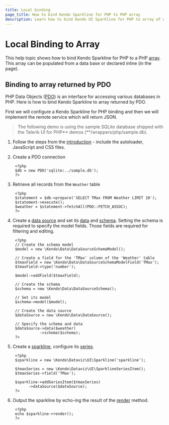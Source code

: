 ```yaml
---
title: Local binding
page_title: How to bind Kendo Sparkline for PHP to PHP array
description: Learn how to bind Kendo UI Sparkline for PHP to array of data
---
```


# Local Binding to Array

This help topic shows how to bind Kendo Sparkline for PHP to a PHP [array](http://php.net/manual/en/language.types.array.php). This array
can be populated from a data base or declared inline (in the page).

## Binding to array returned by PDO

PHP Data Objects ([PDO](http://www.php.net/manual/en/intro.pdo.php)) is an interface for accessing various databases in PHP. Here is how to bind Kendo Sparkline to array
returned by PDO.

First we will configure a Kendo Sparkline for PHP binding and then we will implement the remote service which will return JSON.


> The following demo is using the sample SQLite database shipped with the Telerik UI for PHP** demos (**/wrappers/php/sample.db).

1. Follow the steps from the [introduction](/php/introduction) - include the autoloader, JavaScript and CSS files.
1. Create a PDO connection

        <?php
        $db = new PDO('sqlite:../sample.db');
        ?>
1. Retrieve all records from the `Weather` table

        <?php
        $statement = $db->prepare('SELECT TMax FROM Weather LIMIT 10');
        $statement->execute();
        $weather = $statement->fetchAll(PDO::FETCH_ASSOC);
        ?>
1. Create a [data source](/api/php/Kendo/Data/DataSource) and set its [data](/api/php/Kendo/Data/DataSource#data) and [schema](/api/php/Kendo/Data/DataSource#schema). Setting the schema is required to specify the model fields. Those fields are required for filtering and editing.

        <?php
        // Create the schema model
        $model = new \Kendo\Data\DataSourceSchemaModel();

        // Create a field for the 'TMax' column of the 'Weather' table
        $tmaxField = new \Kendo\Data\DataSourceSchemaModelField('TMax');
        $tmaxField->type('number');

        $model->addField($tmaxField);

        // Create the schema
        $schema = new \Kendo\Data\DataSourceSchema();

        // Set its model
        $schema->model($model);

        // Create the data source
        $dataSource = new \Kendo\Data\DataSource();

        // Specify the schema and data
        $dataSource->data($weather)
                   ->schema($schema);
        ?>
1. Create a [sparkline](/api/php/Kendo/Dataviz/UI/Sparkline), configure its [series](/api/php/Kendo/Dataviz/UI/Sparkline#addSeriesItem).

        <?php
        $sparkline = new \Kendo\Dataviz\UI\Sparkline('sparkline');

        $tmaxSeries = new \Kendo\Dataviz\UI\SparklineSeriesItem();
        $tmaxSeries->field('TMax');

        $sparkline->addSeriesItem($tmaxSeries)
              ->dataSource($dataSource);
        ?>
1. Output the sparkline by echo-ing the result of the [render](/api/php/Kendo/UI/Widget#render) method.

        <?php
        echo $sparkline->render();
        ?>

